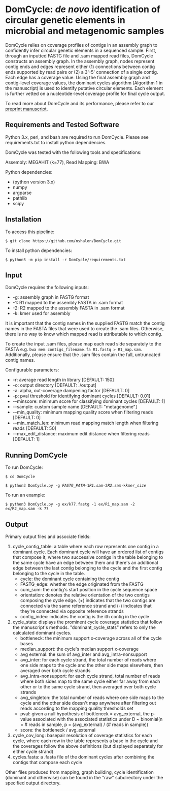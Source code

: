 # DomCycle: *de novo* identification of circular genetic elements in microbial and metagenomic samples

DomCycle relies on coverage profiles of contigs in an assembly graph to confidently infer circular genetic elements in a sequenced sample. First, through an inputted FASTG file and .sam mapped read files, DomCycle constructs an assembly graph. In the assembly graph, nodes represent contig ends and edges represent either (1) connections between contig ends supported by read pairs or (2) a 3'-5' connection of a single contig. Each edge has a coverage value. Using the final assembly graph and contig-level coverage values, the dominant cycles algorithm (Algorithm 1 in the manuscript) is used to identify putative circular elements. Each element is further vetted on a nucleotide-level coverage profile for final cycle output.

To read more about DomCycle and its performance, please refer to our [preprint manuscript](https://www.biorxiv.org/content/10.1101/2021.05.25.445656v1). 

## Requirements and Tested Software

Python 3.x, perl, and bash are required to run DomCycle. Please see requirements.txt to install python dependencies.

DomCycle was tested with the following tools and specifications:

Assembly: MEGAHIT (k=77), Read Mapping: BWA

Python dependencies:
- (python version 3.x)
- numpy
- argparse
- pathlib
- scipy

## Installation

To access this pipeline:

`$ git clone https://github.com/nshalon/DomCycle.git`

To install python dependencies:

`$ python3 -m pip install -r DomCycle/requirements.txt`

## Input

DomCycle requires the following inputs:

- -g: assembly graph in FASTG format
- -1: R1 mapped to the assembly FASTA in .sam format
- -2: R2 mapped to the assembly FASTA in .sam format
- -k: kmer used for assembly

It is important that the contig names in the supplied FASTG match the contig names in the FASTA files that were used to create the .sam files. Otherwise, there is no way to know which mapped read is attributable to which contig.

To create the input .sam files, please map each read side separately to the FASTA e.g. `bwa mem contigs_filename.fa R1.fastq > R1_map.sam`. Additionally, please ensure that the .sam files contain the full, untruncated contig names.

Configurable parameters:

- -r: average read length in library [DEFAULT: 150]
- -o: output directory [DEFAULT: ./output]
- -a: alpha, out-coverage dampening factor [DEFAULT: 0]
- -p: pval threshold for identifying dominant cycles [DEFAULT: 0.01]
- --minscore: minimum score for classifying dominant cycles [DEFAULT: 1]
- --sample: custom sample name [DEFAULT: "metagenome"]
- --min_quality: minimum mapping quality score when filtering reads [DEFAULT: 0]
- --min_match_len: minimum read mapping match length when filtering reads [DEFAULT: 50]
- --max_edit_distance: maximum edit distance when filtering reads [DEFAULT: 1]

## Running DomCycle

To run DomCycle:

`$ cd DomCycle`

`$ python3 DomCycle.py -g `*`FASTG_PATH`*` -1 `*`R1.sam`*` -2 `*`R2.sam`*` -k `*`kmer_size`*

To run an example:

`$ python3 DomCycle.py -g ex/k77.fastg -1 ex/R1_map.sam -2 ex/R2_map.sam -k 77`

## Output

Primary output files and associate fields:
1. cycle_contig_table: a table where each row represents one contig in a dominant cycle. Each dominant cycle will have an ordered list of contigs that compose it, where two successive contigs in the table belonging to the same cycle have an edge between them and there's an additional edge between the last contig belonging to the cycle and the first contig belonging to the cycle in the table.
    - cycle: the dominant cycle containing the contig
    - FASTG_edge: whether the edge originated from the FASTG
    - cum_sum: the contig's start position in the cycle sequence space
    - orientation: denotes the relative orientation of the two contigs composing the cycle edge. (+) indicates that the two contigs are connected via the same reference strand and (-) indicates that they're connected via opposite reference strands
    - contig_index: indicates the contig is the ith contig in the cycle
2. cycle_stats: displays the prominent cycle coverage statistics that follow the manuscript's methods. "dominant_cycle_stats" refers to only the calculated dominant cycles.
    - bottleneck: the minimum support x-coverage across all of the cycle bases
    - median_support: the cycle's median support x-coverage
    - avg external: the sum of avg_inter and avg_intra-nonsupport 
    - avg_inter: for each cycle strand, the total number of reads where one side maps to the cycle and the other side maps elsewhere, then averaged over both cycle strands
    - avg_intra-nonsupport: for each cycle strand, total number of reads where both sides map to the same cycle either far away from each other or to the same cycle strand, then averaged over both cycle strands
    - avg_singleton: the total number of reads where one side maps to the cycle and the other side doesn't map anywhere after filtering out reads according to the mapping quality thresholds set
    - pval: given a null hypothesis of bottleneck = avg_external, the p-value associated with the associated statistics under D ~ binomial(n = # reads in sample, p = (avg_external) / (# reads in sample))
    - score: the bottleneck / avg_external
3. cycle_cov_long: basepair resolution of coverage statistics for each cycle, where each row in the table represents a base in the cycle and the coverages follow the above definitions (but displayed separately for either cycle strand)
4. cycles.fasta: a .fasta file of the dominant cycles after combining the contigs that compose each cycle

Other files produced from mapping, graph building, cycle identification (dominant and otherwise) can be found in the "raw" subdirectory under the specified output directory.
